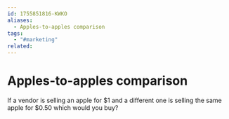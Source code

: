 ```yaml
---
id: 1755851816-KWKO
aliases:
  - Apples-to-apples comparison
tags:
  - "#marketing"
related:
---
```

# Apples-to-apples comparison
If a vendor is selling an apple for $1 
and a different one is selling the same apple for $0.50 
which would you buy?

